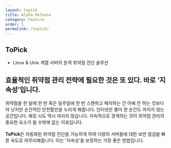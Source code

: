 ```yaml
---
layout: topick
title: Alpha Release
category: Feature
order: 1
permalink: /topick/
---
```


## ToPick
 - Linux & Unix 계열 서버의 원격 취약점 진단 솔루션

<h2 role="presentation">효율적인 취약점 관리 전략에 필요한 것은 또 있다. 바로 ‘지속성’입니다.</h2>
<p>취약점을 한 달에 한 번 혹은 일주일에 한 번 스캔하고 패치하는 건 아예 안 하는 것보다야 낫지만 순간적인 안전함만을 누리게 해줍니다.
인터넷은 불이 한 순간도 꺼지지 않는 공간입니다. 해킹 시도 역시 꺼지지 않습니다.
지속적으로 경계하는 것이 취약점 관리의 중요한 요소가 될 수밖에 없는 이유입니다.
<br>
<br><b>ToPick</b>은 자동화된 취약점 진단을 가능하게 하여 다량의 서버들에 대한 보안 점검을 빠른 속도로 마무리해줍니다. 이는 '지속성'을 보장하는 가장 좋은 방법입니다.</p>
  
  